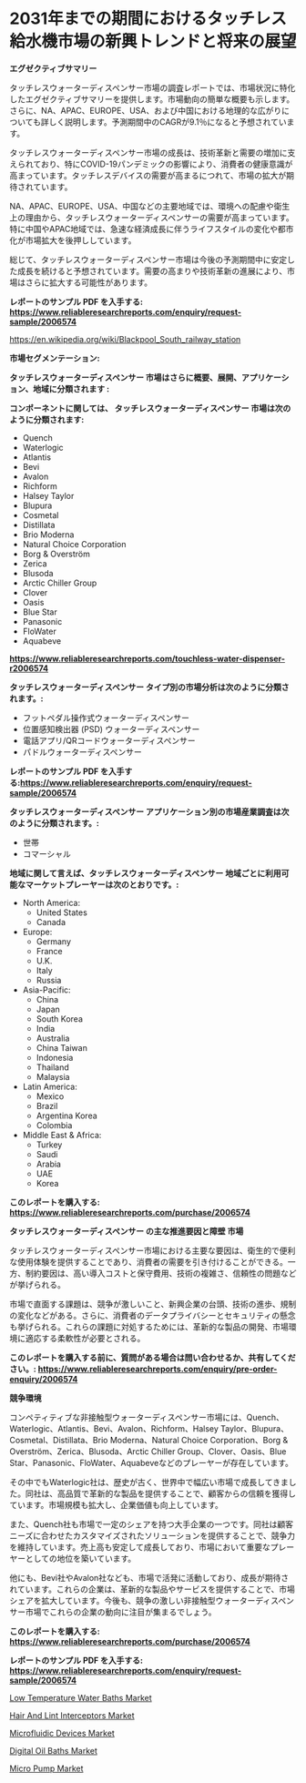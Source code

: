 <p><h1>2031年までの期間におけるタッチレス給水機市場の新興トレンドと将来の展望</h1></p><p><strong>エグゼクティブサマリー</strong></p>
<p><p>タッチレスウォーターディスペンサー市場の調査レポートでは、市場状況に特化したエグゼクティブサマリーを提供します。市場動向の簡単な概要も示します。さらに、NA、APAC、EUROPE、USA、および中国における地理的な広がりについても詳しく説明します。予測期間中のCAGRが9.1％になると予想されています。</p><p>タッチレスウォーターディスペンサー市場の成長は、技術革新と需要の増加に支えられており、特にCOVID-19パンデミックの影響により、消費者の健康意識が高まっています。タッチレスデバイスの需要が高まるにつれて、市場の拡大が期待されています。</p><p>NA、APAC、EUROPE、USA、中国などの主要地域では、環境への配慮や衛生上の理由から、タッチレスウォーターディスペンサーの需要が高まっています。特に中国やAPAC地域では、急速な経済成長に伴うライフスタイルの変化や都市化が市場拡大を後押ししています。</p><p>総じて、タッチレスウォーターディスペンサー市場は今後の予測期間中に安定した成長を続けると予想されています。需要の高まりや技術革新の進展により、市場はさらに拡大する可能性があります。</p></p>
<p><strong>レポートのサンプル PDF を入手する: <a href="https://www.reliableresearchreports.com/enquiry/request-sample/2006574">https://www.reliableresearchreports.com/enquiry/request-sample/2006574</a></strong></p>
<p><a href="https://en.wikipedia.org/wiki/Blackpool_South_railway_station">https://en.wikipedia.org/wiki/Blackpool_South_railway_station</a></p>
<p><strong>市場セグメンテーション:</strong></p>
<p><strong> タッチレスウォーターディスペンサー 市場はさらに概要、展開、アプリケーション、地域に分類されます :</strong></p>
<p><strong>コンポーネントに関しては、 タッチレスウォーターディスペンサー 市場は次のように分類されます:</strong></p>
<p><ul><li>Quench</li><li>Waterlogic</li><li>Atlantis</li><li>Bevi</li><li>‎Avalon</li><li>Richform</li><li>Halsey Taylor</li><li>Blupura</li><li>Cosmetal</li><li>Distillata</li><li>Brio Moderna</li><li>Natural Choice Corporation</li><li>Borg & Overström</li><li>Zerica</li><li>Blusoda</li><li>Arctic Chiller Group</li><li>Clover</li><li>Oasis</li><li>Blue Star</li><li>Panasonic</li><li>FloWater</li><li>Aquabeve</li></ul></p>
<p><strong><a href="https://www.reliableresearchreports.com/touchless-water-dispenser-r2006574">https://www.reliableresearchreports.com/touchless-water-dispenser-r2006574</a></strong></p>
<p><strong> タッチレスウォーターディスペンサー タイプ別の市場分析は次のように分類されます。:</strong></p>
<p><ul><li>フットペダル操作式ウォーターディスペンサー</li><li>位置感知検出器 (PSD) ウォーターディスペンサー</li><li>電話アプリ/QRコードウォーターディスペンサー</li><li>パドルウォーターディスペンサー</li></ul></p>
<p><strong>レポートのサンプル PDF を入手する:<a href="https://www.reliableresearchreports.com/enquiry/request-sample/2006574">https://www.reliableresearchreports.com/enquiry/request-sample/2006574</a></strong></p>
<p><strong> タッチレスウォーターディスペンサー アプリケーション別の市場産業調査は次のように分類されます。:</strong></p>
<p><ul><li>世帯</li><li>コマーシャル</li></ul></p>
<p><strong>地域に関して言えば、タッチレスウォーターディスペンサー 地域ごとに利用可能なマーケットプレーヤーは次のとおりです。:</strong></p>
<p><ul>
    <li>
        North America:
        <ul>
            <li>United States</li>
            <li>Canada</li>
        </ul>
    </li>
    <li>
        Europe:
        <ul>
            <li>Germany</li>
            <li>France</li>
            <li>U.K.</li>
            <li>Italy</li>
            <li>Russia</li>
        </ul>
    </li>
    <li>
        Asia-Pacific:
        <ul>
            <li>China</li>
            <li>Japan</li>
            <li>South Korea</li>
            <li>India</li>
            <li>Australia</li>
            <li>China Taiwan</li>
            <li>Indonesia</li>
            <li>Thailand</li>
            <li>Malaysia</li>
        </ul>
    </li>
    <li>
        Latin America:
        <ul>
            <li>Mexico</li>
            <li>Brazil</li>
            <li>Argentina Korea</li>
            <li>Colombia</li>
        </ul>
    </li>
    <li>
        Middle East & Africa:
        <ul>
            <li>Turkey</li>
            <li>Saudi</li>
            <li>Arabia</li>
            <li>UAE</li>
            <li>Korea</li>
        </ul>
    </li>
    </ul></p>
<p><strong>このレポートを購入する: <a href="https://www.reliableresearchreports.com/purchase/2006574">https://www.reliableresearchreports.com/purchase/2006574</a></strong></p>
<p><strong>タッチレスウォーターディスペンサー の主な推進要因と障壁 市場</strong></p>
<p><p>タッチレスウォーターディスペンサー市場における主要な要因は、衛生的で便利な使用体験を提供することであり、消費者の需要を引き付けることができる。一方、制約要因は、高い導入コストと保守費用、技術の複雑さ、信頼性の問題などが挙げられる。</p><p>市場で直面する課題は、競争が激しいこと、新興企業の台頭、技術の進歩、規制の変化などがある。さらに、消費者のデータプライバシーとセキュリティの懸念も挙げられる。これらの課題に対処するためには、革新的な製品の開発、市場環境に適応する柔軟性が必要とされる。</p></p>
<p><strong>このレポートを購入する前に、質問がある場合は問い合わせるか、共有してください。: <a href="https://www.reliableresearchreports.com/enquiry/pre-order-enquiry/2006574">https://www.reliableresearchreports.com/enquiry/pre-order-enquiry/2006574</a></strong></p>
<p><strong>競争環境</strong></p>
<p><p>コンペティティブな非接触型ウォーターディスペンサー市場には、Quench、Waterlogic、Atlantis、Bevi、Avalon、Richform、Halsey Taylor、Blupura、Cosmetal、Distillata、Brio Moderna、Natural Choice Corporation、Borg & Overström、Zerica、Blusoda、Arctic Chiller Group、Clover、Oasis、Blue Star、Panasonic、FloWater、Aquabeveなどのプレーヤーが存在しています。</p><p>その中でもWaterlogic社は、歴史が古く、世界中で幅広い市場で成長してきました。同社は、高品質で革新的な製品を提供することで、顧客からの信頼を獲得しています。市場規模も拡大し、企業価値も向上しています。</p><p>また、Quench社も市場で一定のシェアを持つ大手企業の一つです。同社は顧客ニーズに合わせたカスタマイズされたソリューションを提供することで、競争力を維持しています。売上高も安定して成長しており、市場において重要なプレーヤーとしての地位を築いています。</p><p>他にも、Bevi社やAvalon社なども、市場で活発に活動しており、成長が期待されています。これらの企業は、革新的な製品やサービスを提供することで、市場シェアを拡大しています。今後も、競争の激しい非接触型ウォーターディスペンサー市場でこれらの企業の動向に注目が集まるでしょう。</p></p>
<p><strong>このレポートを購入する: <a href="https://www.reliableresearchreports.com/purchase/2006574">https://www.reliableresearchreports.com/purchase/2006574</a></strong></p>
<p><strong>レポートのサンプル PDF を入手する: <a href="https://www.reliableresearchreports.com/enquiry/request-sample/2006574">https://www.reliableresearchreports.com/enquiry/request-sample/2006574</a></strong><strong></strong></p>
<p><p><a href="https://issuu.com/reportprime-2/docs/low-temperature-water-baths-market-size-2030.pptx">Low Temperature Water Baths Market</a></p><p><a href="https://issuu.com/reportprime-2/docs/hair-and-lint-interceptors-market-size-2030.pptx">Hair And Lint Interceptors Market</a></p><p><a href="https://github.com/NorbertYates/Market-Research-Report-List-6/blob/main/microfluidic-devices-market.md">Microfluidic Devices Market</a></p><p><a href="https://issuu.com/reportprime-2/docs/digital-oil-baths-market-size-2030.pptx">Digital Oil Baths Market</a></p><p><a href="https://github.com/mdinislamsheik/Market-Research-Report-List-1/blob/main/micro-pump-market.md">Micro Pump Market</a></p></p>